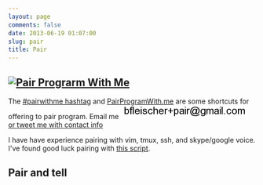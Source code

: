 ```yaml
---
layout: page
comments: false
date: 2013-06-19 01:07:00
slug: pair
title: Pair
---
```


<section class="content">

## [![Pair Prograrm With Me](http://www.pairprogramwith.me/badge.png 'Pair Program With Me')](http://www.pairprogramwith.me/)

The [#pairwithme hashtag](https://twitter.com/search?q=%23pairwithme) and [PairProgramWith.me](http://www.pairprogramwith.me/) are some shortcuts for offering to pair program.  Email me <img src="/images/email_pair.png" title="email pair address" alt="email pair address"> <a href="https://twitter.com/intent/tweet?text=%23pairwithme%20%40{{ site.author.twitter }}" target="_blank"> or tweet me with contact info</a>

I have have experience pairing with vim, tmux, ssh, and skype/google voice.
I've found good luck pairing with [this script](https://gist.github.com/bf4/8324117).

## Pair and tell

<!--
  Breaking down of the steps of sprinkling an Ember Component via
  http://frontside.io/blog/2014/03/06/a-sprinkling-of-ember.html
  by @tehviking
  and work done in http://emberjs.jsbin.com/zikupe/10/edit?html,js,output
  and http://emberjs.jsbin.com/zikupe/12/edit?html,js,output
-->

<!-- 1: create a placeholder div for your component -->
<div data-component='print-pair-data'></div>

<!-- 2: Link to source files -->
<!--
  jQuery dependency is loaded in the head by the loader
  <script src="/js/jquery.min.js"></script>
-->
<script src="/js/ember.prod.js"></script>
<script src="/js/ember-template-compiler.js"></script>
<script src="/js/GoogleSpreadsheetPrinter.js"></script>

<!-- 2a: init Ember App -->
<script>
App = Ember.Application.create();
</script>

<!-- 3. Create an Ember Component -->

<!-- 3a: Component Layout -->
<script type="text/x-handlebars" data-template-name="components/print-pair-data">
{% raw %}
<ul>
{{#each rows key="@guid" as |row|}}
    <li>
      <a href="{{row.link}}">{{row.appointments}} with {{row.pair}} on {{row.description}}</a>
      </li>
{{/each}}
</ul>
{% endraw %}
</script>


<!-- 3b: Component JS -->
<script>
App.PrintPairDataComponent = Ember.Component.extend({
  // 4. Make sure you specify the layoutName to match the data-template-name of your handlebars template
  layoutName: "components/print-pair-data",
  tagName: '',
  rows: null,
   // hook into component initialization
  init: function init() {
    var component = this;
    component._super.apply(component, arguments);
    // Get the existing input value
    var doc = GoogleSpreadsheetPrinter({
      'key' : "0AqHUOZcVEj_XdE5SMzBKSWhINjVtTlh2b0JjUFp4OEE/od6",
      'fields' : [
        'appointments',
        'link',
        'pair',
        'description'
      ]
    }, jQuery);
    doc.fetchData( function( entries ) {
      var rows = doc.parseEntries(entries);
      component.set('rows', rows);
    });
    // fallback to local pair data if ajax failed
    if (! component.rows ) {
      $.getJSON('/assets/pair.json', function( json ) {
        entries = json.feed.entry;
        rows = doc.parseEntries(entries);
        component.set('rows', rows);
      });
    }
  }

});
</script>

<script>
// 5. Use jQuery to replace your html div with your Ember component.
$(document).ready(function(){
  // Find the data-component container divs
  $("[data-component=print-pair-data]").each(function(){
    var component = App.__container__.lookup('component:printPairData');
    component.replaceIn(this);
  });
});
</script>
</section>
